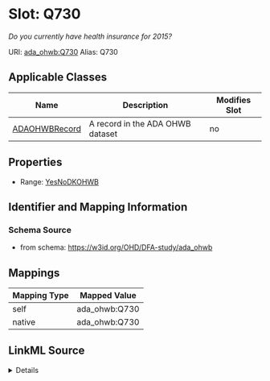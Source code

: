 

# Slot: Q730 


_Do you currently have health insurance for 2015?_





URI: [ada_ohwb:Q730](https://w3id.org/OHD/DFA-study/ada_ohwb/Q730)
Alias: Q730

<!-- no inheritance hierarchy -->





## Applicable Classes

| Name | Description | Modifies Slot |
| --- | --- | --- |
| [ADAOHWBRecord](ADAOHWBRecord.md) | A record in the ADA OHWB dataset |  no  |







## Properties

* Range: [YesNoDKOHWB](YesNoDKOHWB.md)





## Identifier and Mapping Information







### Schema Source


* from schema: https://w3id.org/OHD/DFA-study/ada_ohwb




## Mappings

| Mapping Type | Mapped Value |
| ---  | ---  |
| self | ada_ohwb:Q730 |
| native | ada_ohwb:Q730 |




## LinkML Source

<details>
```yaml
name: Q730
description: Do you currently have health insurance for 2015?
from_schema: https://w3id.org/OHD/DFA-study/ada_ohwb
rank: 1000
alias: Q730
domain_of:
- ADA_OHWBRecord
range: YesNoDK_OHWB

```
</details>